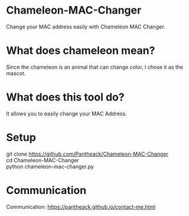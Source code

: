 # Chameleon-MAC-Changer
Change your MAC address easily with Chameleon MAC Changer.

# What does chameleon mean?
Since the chameleon is an animal that can change color, I chose it as the mascot.

# What does this tool do?
It allows you to easily change your MAC Address.

# Setup

git clone https://github.com/Pantheack/Chameleon-MAC-Changer 
<br>
cd Chameleon-MAC-Changer
<br> 
python chameleon-mac-changer.py 

# Communication

Communication: https://pantheack.github.io/contact-me.html

